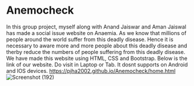 # Anemocheck
In this group project, myself along with Anand Jaiswar and Aman Jaiswal has made a social issue website on Anaemia. 
As we know that millions of people around the world suffer from this deadly disease. 
Hence it is necessary to aware more and more people about this deadly disease and therby reduce the numbers of people suffering from this deadly disease.
We have made this website using HTML, CSS and Bootstrap.
Below is the link of our website. Do visit in Laptop or Tab. It dosnt supports on Android and IOS devices. 
https://pjha2002.github.io/Anemocheck/home.html
![Screenshot (192)](https://user-images.githubusercontent.com/85798085/156359129-239afc67-9d67-40c0-918c-0248b7fb428f.png)
